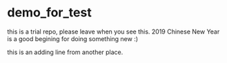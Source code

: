 # demo_for_test
this is a trial repo, please leave when you see this.
2019 Chinese New Year is a good begining for doing something new :)

this is an adding line from another place.
